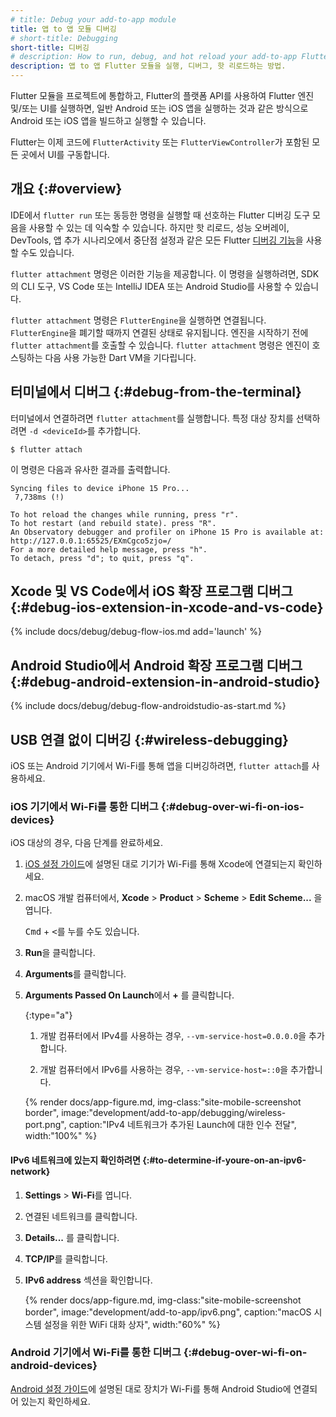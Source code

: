 ```yaml
---
# title: Debug your add-to-app module
title: 앱 to 앱 모듈 디버깅
# short-title: Debugging
short-title: 디버깅
# description: How to run, debug, and hot reload your add-to-app Flutter module.
description: 앱 to 앱 Flutter 모듈을 실행, 디버그, 핫 리로드하는 방법.
---
```


Flutter 모듈을 프로젝트에 통합하고, Flutter의 플랫폼 API를 사용하여 Flutter 엔진 및/또는 UI를 실행하면, 
일반 Android 또는 iOS 앱을 실행하는 것과 같은 방식으로 Android 또는 iOS 앱을 빌드하고 실행할 수 있습니다.

Flutter는 이제 코드에 `FlutterActivity` 또는 `FlutterViewController`가 포함된 모든 곳에서 UI를 구동합니다.

## 개요 {:#overview}

IDE에서 `flutter run` 또는 동등한 명령을 실행할 때 선호하는 Flutter 디버깅 도구 모음을 사용할 수 있는 데 익숙할 수 있습니다. 
하지만 핫 리로드, 성능 오버레이, DevTools, 앱 추가 시나리오에서 중단점 설정과 같은 
모든 Flutter [디버깅 기능][debugging functionalities]을 사용할 수도 있습니다.

`flutter attachment` 명령은 이러한 기능을 제공합니다. 
이 명령을 실행하려면, SDK의 CLI 도구, VS Code 또는 IntelliJ IDEA 또는 Android Studio를 사용할 수 있습니다.

`flutter attachment` 명령은 `FlutterEngine`을 실행하면 연결됩니다. 
`FlutterEngine`을 폐기할 때까지 연결된 상태로 유지됩니다. 
엔진을 시작하기 전에 `flutter attachment`를 호출할 수 있습니다. 
`flutter attachment` 명령은 엔진이 호스팅하는 다음 사용 가능한 Dart VM을 기다립니다.

## 터미널에서 디버그 {:#debug-from-the-terminal}

터미널에서 연결하려면 `flutter attachment`를 실행합니다. 
특정 대상 장치를 선택하려면 `-d <deviceId>`를 추가합니다.

```console
$ flutter attach
```

이 명령은 다음과 유사한 결과를 출력합니다.

```console
Syncing files to device iPhone 15 Pro...
 7,738ms (!)

To hot reload the changes while running, press "r".
To hot restart (and rebuild state). press "R".
An Observatory debugger and profiler on iPhone 15 Pro is available at:
http://127.0.0.1:65525/EXmCgco5zjo=/
For a more detailed help message, press "h".
To detach, press "d"; to quit, press "q".
```

## Xcode 및 VS Code에서 iOS 확장 프로그램 디버그 {:#debug-ios-extension-in-xcode-and-vs-code}

{% include docs/debug/debug-flow-ios.md add='launch' %}

## Android Studio에서 Android 확장 프로그램 디버그 {:#debug-android-extension-in-android-studio}

{% include docs/debug/debug-flow-androidstudio-as-start.md %}

[debugging functionalities]: /testing/debugging

## USB 연결 없이 디버깅 {:#wireless-debugging}

iOS 또는 Android 기기에서 Wi-Fi를 통해 앱을 디버깅하려면, `flutter attach`를 사용하세요.

### iOS 기기에서 Wi-Fi를 통한 디버그 {:#debug-over-wi-fi-on-ios-devices}

iOS 대상의 경우, 다음 단계를 완료하세요.

1. [iOS 설정 가이드][iOS setup guide]에 설명된 대로 기기가 Wi-Fi를 통해 Xcode에 연결되는지 확인하세요.

1. macOS 개발 컴퓨터에서, **Xcode** <span aria-label="and then">></span> **Product** <span aria-label="and then">></span> **Scheme** <span aria-label="and then">></span> **Edit Scheme...** 을 엽니다.

   <kbd>Cmd</kbd> + <kbd><</kbd>를 누를 수도 있습니다.

1. **Run**을 클릭합니다.

1. **Arguments**를 클릭합니다.

1. **Arguments Passed On Launch**에서 **+** 를 클릭합니다.

   {:type="a"}
   1. 개발 컴퓨터에서 IPv4를 사용하는 경우, `--vm-service-host=0.0.0.0`을 추가합니다.

   1. 개발 컴퓨터에서 IPv6를 사용하는 경우, `--vm-service-host=::0`을 추가합니다.

   {% render docs/app-figure.md, img-class:"site-mobile-screenshot border", image:"development/add-to-app/debugging/wireless-port.png",
   caption:"IPv4 네트워크가 추가된 Launch에 대한 인수 전달", width:"100%" %}

#### IPv6 네트워크에 있는지 확인하려면 {:#to-determine-if-youre-on-an-ipv6-network}

1. **Settings** <span aria-label="and then">></span> **Wi-Fi**를 엽니다.

1. 연결된 네트워크를 클릭합니다.

1. **Details...** 를 클릭합니다.

1. **TCP/IP**를 클릭합니다.

1. **IPv6 address** 섹션을 확인합니다.

   {% render docs/app-figure.md, img-class:"site-mobile-screenshot border", image:"development/add-to-app/ipv6.png", caption:"macOS 시스템 설정을 위한 WiFi 대화 상자", width:"60%" %}

### Android 기기에서 Wi-Fi를 통한 디버그 {:#debug-over-wi-fi-on-android-devices}

[Android 설정 가이드][Android setup guide]에 설명된 대로 장치가 Wi-Fi를 통해 Android Studio에 연결되어 있는지 확인하세요.

[iOS setup guide]: /get-started/install/macos/mobile-ios
[Android setup guide]: /get-started/install/macos/mobile-android?tab=physical#configure-your-target-android-device
